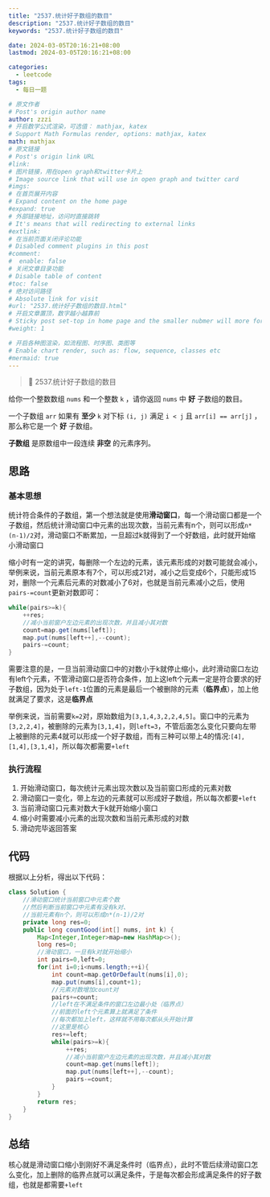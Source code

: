 ```yaml
---
title: "2537.统计好子数组的数目"
description: "2537.统计好子数组的数目"
keywords: "2537.统计好子数组的数目"

date: 2024-03-05T20:16:21+08:00
lastmod: 2024-03-05T20:16:21+08:00

categories:
  - leetcode
tags:
  - 每日一题

# 原文作者
# Post's origin author name
author: zzzi
# 开启数学公式渲染，可选值： mathjax, katex
# Support Math Formulas render, options: mathjax, katex
math: mathjax
# 原文链接
# Post's origin link URL
#link:
# 图片链接，用在open graph和twitter卡片上
# Image source link that will use in open graph and twitter card
#imgs:
# 在首页展开内容
# Expand content on the home page
#expand: true
# 外部链接地址，访问时直接跳转
# It's means that will redirecting to external links
#extlink:
# 在当前页面关闭评论功能
# Disabled comment plugins in this post
#comment:
#  enable: false
# 关闭文章目录功能
# Disable table of content
#toc: false
# 绝对访问路径
# Absolute link for visit
#url: "2537.统计好子数组的数目.html"
# 开启文章置顶，数字越小越靠前
# Sticky post set-top in home page and the smaller nubmer will more forward.
#weight: 1

# 开启各种图渲染，如流程图、时序图、类图等
# Enable chart render, such as: flow, sequence, classes etc
#mermaid: true
---
```


> :dizzy: 2537.统计好子数组的数目

给你一个整数数组 `nums` 和一个整数 `k` ，请你返回 `nums` 中 **好** 子数组的数目。

一个子数组 `arr` 如果有 **至少** `k` 对下标 `(i, j)` 满足 `i < j` 且 `arr[i] == arr[j]` ，那么称它是一个 **好** 子数组。

**子数组** 是原数组中一段连续 **非空** 的元素序列。

<!--more-->

## 思路

### 基本思想

统计符合条件的子数组，第一个想法就是使用**滑动窗口**，每一个滑动窗口都是一个子数组，然后统计滑动窗口中元素的出现次数，当前元素有n个，则可以形成`n*(n-1)/2`对，滑动窗口不断累加，一旦超过k就得到了一个好数组，此时就开始缩小滑动窗口

缩小时有一定的讲究，每删除一个左边的元素，该元素形成的对数可能就会减小，举例来说，当前元素原本有7个，可以形成21对，减小之后变成6个，只能形成15对，删除一个元素后元素的对数减小了6对，也就是当前元素减小之后，使用`pairs-=count`更新对数即可：

```java
while(pairs>=k){
    ++res;
    //减小当前窗户左边元素的出现次数，并且减小其对数
    count=map.get(nums[left]);
    map.put(nums[left++],--count);
    pairs-=count;
}
```

需要注意的是，一旦当前滑动窗口中的对数小于k就停止缩小，此时滑动窗口左边有left个元素，不管滑动窗口是否符合条件，加上这left个元素一定是符合要求的好子数组，因为处于`left-1`位置的元素是最后一个被删除的元素（**临界点**），加上他就满足了要求，这是**临界点**

举例来说，当前需要`k=2`对，原始数组为`[3,1,4,3,2,2,4,5]`。窗口中的元素为`[3,2,2,4]`，被删除的元素为`[3,1,4]`，则`left=3`，不管后面怎么变化只要向左带上被删除的元素4就可以形成一个好子数组，而有三种可以带上4的情况:`[4],[1,4],[3,1,4]`，所以每次都需要`+left`

### 执行流程

1. 开始滑动窗口，每次统计元素出现次数以及当前窗口形成的元素对数
2. 滑动窗口一变化，带上左边的元素就可以形成好子数组，所以每次都要`+left`
3. 当前滑动窗口元素对数大于k就开始缩小窗口
4. 缩小时需要减小元素的出现次数和当前元素形成的对数
5. 滑动完毕返回答案

## 代码

根据以上分析，得出以下代码：

```java
class Solution {
    //滑动窗口统计当前窗口中元素个数
    //然后判断当前窗口中元素有没有k对、
    //当前元素有n个，则可以形成n*(n-1)/2对
    private long res=0;
    public long countGood(int[] nums, int k) {
        Map<Integer,Integer>map=new HashMap<>();
        long res=0;
        //滑动窗口，一旦有k对就开始缩小
        int pairs=0,left=0;
        for(int i=0;i<nums.length;++i){
            int count=map.getOrDefault(nums[i],0);
            map.put(nums[i],count+1);
            //元素对数增加count对
            pairs+=count;
            //left在不满足条件的窗口左边最小处（临界点）
            //前面的left个元素算上就满足了条件
            //每次都加上left，这样就不用每次都从头开始计算
            //这里是核心
            res+=left;
            while(pairs>=k){
                ++res;
                //减小当前窗户左边元素的出现次数，并且减小其对数
                count=map.get(nums[left]);
                map.put(nums[left++],--count);
                pairs-=count;
            }
        }
        return res;
    }
}
```

## 总结

核心就是滑动窗口缩小到刚好不满足条件时（临界点），此时不管后续滑动窗口怎么变化，加上删除的临界点就可以满足条件，于是每次都会形成满足条件的好子数组，也就是都需要`+left`
